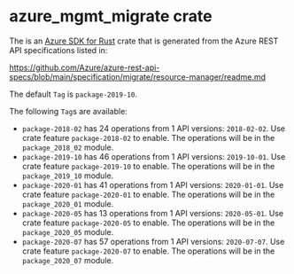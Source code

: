 # azure_mgmt_migrate crate

The is an [Azure SDK for Rust](https://github.com/Azure/azure-sdk-for-rust) crate that is generated from the Azure REST API specifications listed in:

https://github.com/Azure/azure-rest-api-specs/blob/main/specification/migrate/resource-manager/readme.md

The default `Tag` is `package-2019-10`.

The following `Tag`s are available:

- `package-2018-02` has 24 operations from 1 API versions: `2018-02-02`. Use crate feature `package-2018-02` to enable. The operations will be in the `package_2018_02` module.
- `package-2019-10` has 46 operations from 1 API versions: `2019-10-01`. Use crate feature `package-2019-10` to enable. The operations will be in the `package_2019_10` module.
- `package-2020-01` has 41 operations from 1 API versions: `2020-01-01`. Use crate feature `package-2020-01` to enable. The operations will be in the `package_2020_01` module.
- `package-2020-05` has 13 operations from 1 API versions: `2020-05-01`. Use crate feature `package-2020-05` to enable. The operations will be in the `package_2020_05` module.
- `package-2020-07` has 57 operations from 1 API versions: `2020-07-07`. Use crate feature `package-2020-07` to enable. The operations will be in the `package_2020_07` module.